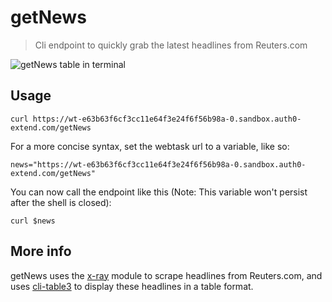 # getNews

> Cli endpoint to quickly grab the latest headlines from Reuters.com

![getNews table in terminal](https://i.imgur.com/AuN0RnH.png)


## Usage

`curl https://wt-e63b63f6cf3cc11e64f3e24f6f56b98a-0.sandbox.auth0-extend.com/getNews`

For a more concise syntax, set the webtask url to a variable, like so:

`news="https://wt-e63b63f6cf3cc11e64f3e24f6f56b98a-0.sandbox.auth0-extend.com/getNews"`

You can now call the endpoint like this (Note: This variable won't persist after the shell is closed):

`curl $news`

## More info

getNews uses the [x-ray](https://github.com/matthewmueller/x-ray) module to scrape headlines from Reuters.com, and uses [cli-table3](https://github.com/cli-table/cli-table3) to display these headlines in a table format.

